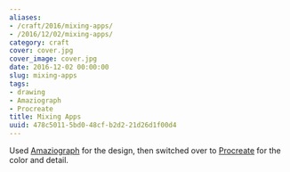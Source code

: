 ```yaml
---
aliases:
- /craft/2016/mixing-apps/
- /2016/12/02/mixing-apps/
category: craft
cover: cover.jpg
cover_image: cover.jpg
date: 2016-12-02 00:00:00
slug: mixing-apps
tags:
- drawing
- Amaziograph
- Procreate
title: Mixing Apps
uuid: 478c5011-5bd0-48cf-b2d2-21d26d1f00d4
---
```


Used [Amaziograph][] for the design, then switched over to [Procreate][] for the
color and detail.

[Amaziograph]: http://amaziograph.com/
[Procreate]: http://procreate.si/